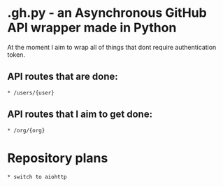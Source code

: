 # .gh.py - an Asynchronous GitHub API wrapper made in Python

At the moment I aim to wrap all of things that dont require authentication token.

## API routes that are done:
    * /users/{user}
## API routes that I aim to get done:
    * /org/{org}

# Repository plans
    * switch to aiohttp